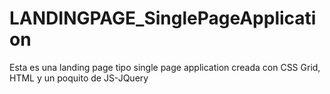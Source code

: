 # LANDINGPAGE_SinglePageApplication
Esta es una landing page tipo single page application creada con CSS Grid, HTML y un poquito de JS-JQuery
